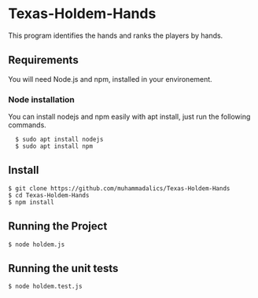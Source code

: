 # Texas-Holdem-Hands
This program identifies the hands and ranks the players by hands.

## Requirements

You will need Node.js and npm, installed in your environement.

### Node installation

You can install nodejs and npm easily with apt install, just run the following commands.

      $ sudo apt install nodejs
      $ sudo apt install npm

## Install

    $ git clone https://github.com/muhammadalics/Texas-Holdem-Hands
    $ cd Texas-Holdem-Hands
    $ npm install

## Running the Project
    $ node holdem.js

## Running the unit tests
    $ node holdem.test.js
